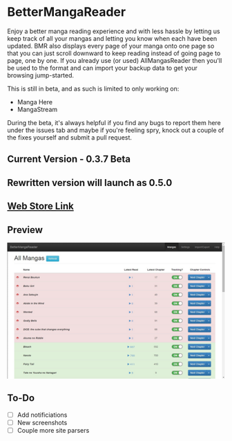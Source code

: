 # BetterMangaReader
Enjoy a better manga reading experience and with less hassle by letting us keep track of all your mangas and letting you know when each have been updated. BMR also displays every page of your manga onto one page so that you can just scroll downward to keep reading instead of going page to page, one by one. If you already use (or used) AllMangasReader then you'll be used to the format and can import your backup data to get your browsing jump-started.

This is still in beta, and as such is limited to only working on:
- Manga Here
- MangaStream

During the beta, it's always helpful if you find any bugs to report them here under the issues tab and maybe if you're feeling spry, knock out a couple of the fixes yourself and submit a pull request.

## Current Version - 0.3.7 Beta
## Rewritten version will launch as 0.5.0

## [Web Store Link](https://chrome.google.com/webstore/detail/bettermangareader/gecohlfddhgfhkadmdghjjmijdpabmlp?hl=en&gl=US)
## Preview
![Manga List](https://raw.githubusercontent.com/JonathanWolfe/BetterMangaReader/master/screenshots/manga-list.jpg)

## To-Do
- [ ] Add notificiations
- [ ] New screenshots
- [ ] Couple more site parsers
